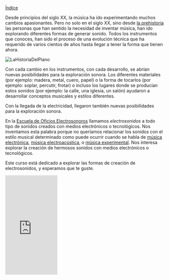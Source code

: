 [Índice](../README.md)

Desde principios del siglo XX, la música ha ido experimentando muchos cambios apasionantes. Pero no solo en el siglo XX, sino desde [la prehistoria](https://es.wikipedia.org/wiki/M%C3%BAsica_en_la_Prehistoria) las personas que han sentido la necesidad de inventar música, han ido explorando diferentes formas de generar sonido.
Todos los instrumentos que conoces, han sido el proceso de una evolución técnica que ha requerido de varios cientos de años hasta llegar a tener la forma que tienen ahora. 

![LaHistoriaDelPiano](https://gloriavaldez.files.wordpress.com/2014/10/img_0757-1.jpg)

Con cada cambio en los instrumentos, con cada desarrollo, se abrían nuevas posibilidades para la exploración sonora. Los diferentes materiales (por ejemplo: madera, metal, cuero, papel) o la forma de tocarlos (por ejemplo: soplar, percutir, frotar) o incluso los lugares donde se producían estos sonidos (por ejemplo: la calle, una iglesia, un salón) ayudaron a desarrollar conceptos musicales y estilos diferentes.  

Con la llegada de la electricidad, llegaron también nuevas posibilidades para la exploración sonora.  

En la [Escuela de Oficios Electrosonoros](oficioselectrosonoros.org) llamamos _electrosonidos_ a todo tipo de sonidos creados con medios electrónicos o tecnológicos. Nos inventamos esta palabra porque no queríamos relacionar los sonidos con el estilo musical determinado como puede ocurrir cuando se habla de [música electrónica](https://es.wikipedia.org/wiki/M%C3%BAsica_electr%C3%B3nica), [música electroacústica](https://es.wikipedia.org/wiki/M%C3%BAsica_electroac%C3%BAstica), o [música experimental](https://es.wikipedia.org/wiki/M%C3%BAsica_experimental). Nos interesa explorar la creación de hermosos sonidos con medios electrónicos o tecnológicos.

Este curso está dedicado a explorar las formas de creación de electrosonidos, y esperamos que te guste.

<iframe width="165" height="315" src="https://www.youtube.com/embed/_REVFN7A6_4" frameborder="0" allow="accelerometer; clipboard-write; encrypted-media; gyroscope; picture-in-picture" allowfullscreen></iframe>
